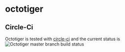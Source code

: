 # octotiger

## Circle-Ci

Octotiger is tested with [circle-ci](https://circleci.com/gh/STEllAR-GROUP/octotiger) and the current status is ![Octotiger master branch build status](https://circleci.com/gh/STEllAR-GROUP/octotiger/tree/master.svg?style=svg "")

